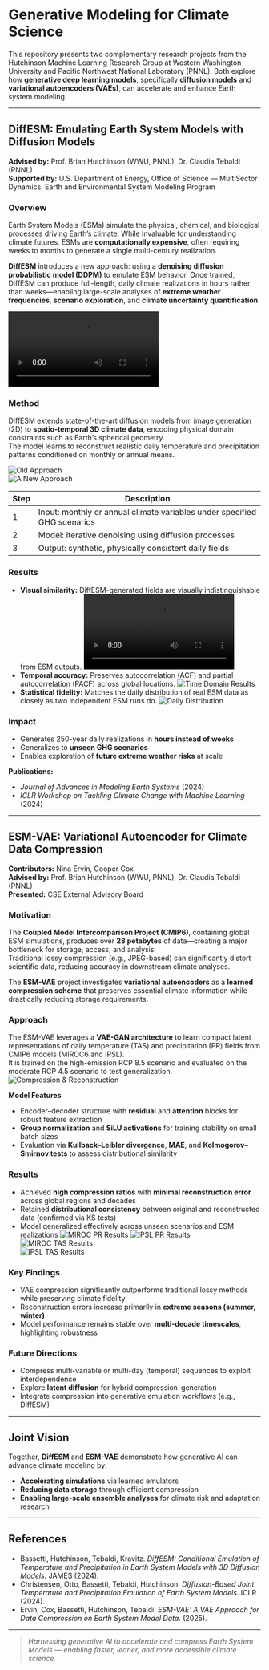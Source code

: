 # Generative Modeling for Climate Science

This repository presents two complementary research projects from the Hutchinson Machine Learning Research Group at Western Washington University and Pacific Northwest National Laboratory (PNNL). Both explore how **generative deep learning models**, specifically **diffusion models** and **variational autoencoders (VAEs)**, can accelerate and enhance Earth system modeling.

---

## DiffESM: Emulating Earth System Models with Diffusion Models

**Advised by:** Prof. Brian Hutchinson (WWU, PNNL), Dr. Claudia Tebaldi (PNNL)  
**Supported by:** U.S. Department of Energy, Office of Science — MultiSector Dynamics, Earth and Environmental System Modeling Program  

### Overview

Earth System Models (ESMs) simulate the physical, chemical, and biological processes driving Earth’s climate. While invaluable for understanding climate futures, ESMs are **computationally expensive**, often requiring weeks to months to generate a single multi-century realization.

**DiffESM** introduces a new approach: using a **denoising diffusion probabilistic model (DDPM)** to emulate ESM behavior. Once trained, DiffESM can produce full-length, daily climate realizations in hours rather than weeks—enabling large-scale analyses of **extreme weather frequencies**, **scenario exploration**, and **climate uncertainty quantification**.

![DiffESM Overview](figures/diffesm_slide_7.mp4)  

### Method

DiffESM extends state-of-the-art diffusion models from image generation (2D) to **spatio-temporal 3D climate data**, encoding physical domain constraints such as Earth’s spherical geometry.  
The model learns to reconstruct realistic daily temperature and precipitation patterns conditioned on monthly or annual means.

![Old Approach](figures/diffesm_slide_8_p1.png)  
![A New Approach](figures/diffesm_slide_8_p2.png)  

| Step | Description |
|------|--------------|
| 1 | Input: monthly or annual climate variables under specified GHG scenarios |
| 2 | Model: iterative denoising using diffusion processes |
| 3 | Output: synthetic, physically consistent daily fields |


### Results

- **Visual similarity:** DiffESM-generated fields are visually indistinguishable from ESM outputs.
  ![Visual Comparison](figures/diffesm_slide_10.mp4)  
- **Temporal accuracy:** Preserves autocorrelation (ACF) and partial autocorrelation (PACF) across global locations.
  ![Time Domain Results](figures/diffesm_slide_11.png)   
- **Statistical fidelity:** Matches the daily distribution of real ESM data as closely as two independent ESM runs do.
 ![Daily Distribution](figures/diffesm_slide_12.png)  

### Impact

- Generates 250-year daily realizations in **hours instead of weeks**  
- Generalizes to **unseen GHG scenarios**  
- Enables exploration of **future extreme weather risks** at scale  

**Publications:**
- *Journal of Advances in Modeling Earth Systems* (2024)  
- *ICLR Workshop on Tackling Climate Change with Machine Learning* (2024)

---

## ESM-VAE: Variational Autoencoder for Climate Data Compression

**Contributors:** Nina Ervin, Cooper Cox   
**Advised by:** Prof. Brian Hutchinson (WWU, PNNL), Dr. Claudia Tebaldi (PNNL)  
**Presented:** CSE External Advisory Board  

### Motivation

The **Coupled Model Intercomparison Project (CMIP6)**, containing global ESM simulations, produces over **28 petabytes** of data—creating a major bottleneck for storage, access, and analysis.  
Traditional lossy compression (e.g., JPEG-based) can significantly distort scientific data, reducing accuracy in downstream climate analyses.

The **ESM-VAE** project investigates **variational autoencoders** as a **learned compression scheme** that preserves essential climate information while drastically reducing storage requirements.

### Approach

The ESM-VAE leverages a **VAE-GAN architecture** to learn compact latent representations of daily temperature (TAS) and precipitation (PR) fields from CMIP6 models (MIROC6 and IPSL).  
It is trained on the high-emission RCP 8.5 scenario and evaluated on the moderate RCP 4.5 scenario to test generalization.
![Compression & Reconstruction](figures/esmvae_fig_3.png)  

**Model Features**
- Encoder–decoder structure with **residual** and **attention** blocks for robust feature extraction  
- **Group normalization** and **SiLU activations** for training stability on small batch sizes  
- Evaluation via **Kullback–Leibler divergence**, **MAE**, and **Kolmogorov–Smirnov tests** to assess distributional similarity

### Results

- Achieved **high compression ratios** with **minimal reconstruction error** across global regions and decades  
- Retained **distributional consistency** between original and reconstructed data (confirmed via KS tests)  
- Model generalized effectively across unseen scenarios and ESM realizations
  ![MIROC PR Results](figures/esmvae_fig_4.png)
  ![IPSL PR Results](figures/esmvae_fig_5.png)
  ![MIROC TAS Results](figures/esmvae_fig_7.png)  
  ![IPSL TAS Results](figures/esmvae_fig_6.png)  

### Key Findings

- VAE compression significantly outperforms traditional lossy methods while preserving climate fidelity  
- Reconstruction errors increase primarily in **extreme seasons (summer, winter)**  
- Model performance remains stable over **multi-decade timescales**, highlighting robustness  

### Future Directions

- Compress multi-variable or multi-day (temporal) sequences to exploit interdependence  
- Explore **latent diffusion** for hybrid compression–generation  
- Integrate compression into generative emulation workflows (e.g., DiffESM)

---

## Joint Vision

Together, **DiffESM** and **ESM-VAE** demonstrate how generative AI can advance climate modeling by:
- **Accelerating simulations** via learned emulators  
- **Reducing data storage** through efficient compression  
- **Enabling large-scale ensemble analyses** for climate risk and adaptation research  

---

## References

- Bassetti, Hutchinson, Tebaldi, Kravitz. *DiffESM: Conditional Emulation of Temperature and Precipitation in Earth System Models with 3D Diffusion Models.* JAMES (2024).  
- Christensen, Otto, Bassetti, Tebaldi, Hutchinson. *Diffusion-Based Joint Temperature and Precipitation Emulation of Earth System Models.* ICLR (2024).  
- Ervin, Cox, Bassetti, Hutchinson, Tebaldi. *ESM-VAE: A VAE Approach for Data Compression on Earth System Model Data.* (2025).  

---

> *Harnessing generative AI to accelerate and compress Earth System Models — enabling faster, leaner, and more accessible climate science.*
